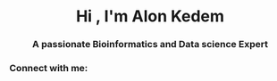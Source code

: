 <h1 align="center">Hi , I'm Alon Kedem</h1>
<h3 align="center">A passionate Bioinformatics and Data science Expert</h3>

<h3 align="left">Connect with me:</h3>
<p align="left">
</p>
